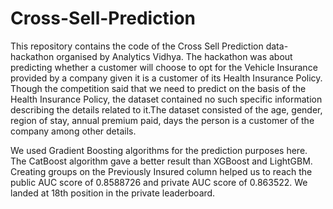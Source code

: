 # Cross-Sell-Prediction
This repository contains the code of the Cross Sell Prediction data-hackathon organised by Analytics Vidhya. 
The hackathon was about predicting whether a customer will choose to opt for the Vehicle Insurance provided by a company given it is a customer of its Health Insurance Policy. Though the competition said that we need to predict on the basis of the Health Insurance Policy, the dataset contained no such specific information describing the details related to it.The dataset consisted of the age, gender, region of stay, annual premium paid, days the person is a customer of the company among other details.

We used Gradient Boosting algorithms for the prediction purposes here. The CatBoost algorithm gave a better result than XGBoost and LightGBM. Creating groups on the Previously Insured column helped us to reach the public AUC score of 0.8588726 and private AUC score of 0.863522. We landed at 18th position in the private leaderboard.
